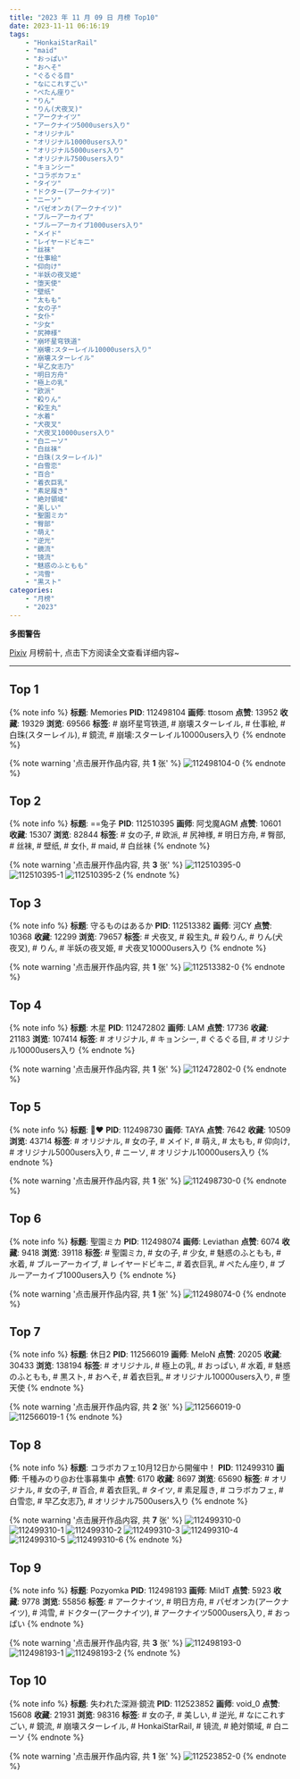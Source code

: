 ```yaml
---
title: "2023 年 11 月 09 日 月榜 Top10"
date: 2023-11-11 06:16:19
tags:
    - "HonkaiStarRail"
    - "maid"
    - "おっぱい"
    - "おへそ"
    - "ぐるぐる目"
    - "なにこれすごい"
    - "ぺたん座り"
    - "りん"
    - "りん(犬夜叉)"
    - "アークナイツ"
    - "アークナイツ5000users入り"
    - "オリジナル"
    - "オリジナル10000users入り"
    - "オリジナル5000users入り"
    - "オリジナル7500users入り"
    - "キョンシー"
    - "コラボカフェ"
    - "タイツ"
    - "ドクター(アークナイツ)"
    - "ニーソ"
    - "パゼオンカ(アークナイツ)"
    - "ブルーアーカイブ"
    - "ブルーアーカイブ1000users入り"
    - "メイド"
    - "レイヤードビキニ"
    - "丝袜"
    - "仕事絵"
    - "仰向け"
    - "半妖の夜叉姫"
    - "堕天使"
    - "壁纸"
    - "太もも"
    - "女の子"
    - "女仆"
    - "少女"
    - "尻神様"
    - "崩坏星穹铁道"
    - "崩壊:スターレイル10000users入り"
    - "崩壊スターレイル"
    - "早乙女志乃"
    - "明日方舟"
    - "極上の乳"
    - "欧派"
    - "殺りん"
    - "殺生丸"
    - "水着"
    - "犬夜叉"
    - "犬夜叉10000users入り"
    - "白ニーソ"
    - "白丝袜"
    - "白珠(スターレイル)"
    - "白雪恋"
    - "百合"
    - "着衣巨乳"
    - "素足履き"
    - "絶対領域"
    - "美しい"
    - "聖園ミカ"
    - "臀部"
    - "萌え"
    - "逆光"
    - "鏡流"
    - "镜流"
    - "魅惑のふともも"
    - "鸿雪"
    - "黒スト"
categories:
    - "月榜"
    - "2023"
---
```


<i class="fa fa-triangle-exclamation"></i>**多图警告**<i class="fa fa-triangle-exclamation"></i>

[Pixiv](https://www.pixiv.net/) 月榜前十, 点击下方阅读全文查看详细内容~

<!-- more -->

---

## Top 1

{% note info %}
**标题**: Memories
**PID**: 112498104 **画师**: ttosom
**点赞**: 13952 **收藏**: 19329 **浏览**: 69566
**标签**: # 崩坏星穹铁道, # 崩壊スターレイル, # 仕事絵, # 白珠(スターレイル), # 鏡流, # 崩壊:スターレイル10000users入り
{% endnote %}

{% note warning '点击展开作品内容, 共 **1** 张' %}
![112498104-0](https://i.pixiv.re/img-original/img/2023/10/13/00/00/13/112498104_p0.jpg)
{% endnote %}

## Top 2

{% note info %}
**标题**: ==兔子
**PID**: 112510395 **画师**: 阿戈魔AGM
**点赞**: 10601 **收藏**: 15307 **浏览**: 82844
**标签**: # 女の子, # 欧派, # 尻神様, # 明日方舟, # 臀部, # 丝袜, # 壁纸, # 女仆, # maid, # 白丝袜
{% endnote %}

{% note warning '点击展开作品内容, 共 **3** 张' %}
![112510395-0](https://i.pixiv.re/img-original/img/2023/10/13/14/52/01/112510395_p0.jpg)
![112510395-1](https://i.pixiv.re/img-original/img/2023/10/13/14/52/01/112510395_p1.jpg)
![112510395-2](https://i.pixiv.re/img-original/img/2023/10/13/14/52/01/112510395_p2.jpg)
{% endnote %}

## Top 3

{% note info %}
**标题**: 守るものはあるか
**PID**: 112513382 **画师**: 河CY
**点赞**: 10368 **收藏**: 12299 **浏览**: 79657
**标签**: # 犬夜叉, # 殺生丸, # 殺りん, # りん(犬夜叉), # りん, # 半妖の夜叉姫, # 犬夜叉10000users入り
{% endnote %}

{% note warning '点击展开作品内容, 共 **1** 张' %}
![112513382-0](https://i.pixiv.re/img-original/img/2023/10/13/17/59/25/112513382_p0.jpg)
{% endnote %}

## Top 4

{% note info %}
**标题**: 木星
**PID**: 112472802 **画师**: LAM
**点赞**: 17736 **收藏**: 21183 **浏览**: 107414
**标签**: # オリジナル, # キョンシー, # ぐるぐる目, # オリジナル10000users入り
{% endnote %}

{% note warning '点击展开作品内容, 共 **1** 张' %}
![112472802-0](https://i.pixiv.re/img-original/img/2023/10/12/00/00/06/112472802_p0.jpg)
{% endnote %}

## Top 5

{% note info %}
**标题**: 🖤❤️
**PID**: 112498730 **画师**: TAYA
**点赞**: 7642 **收藏**: 10509 **浏览**: 43714
**标签**: # オリジナル, # 女の子, # メイド, # 萌え, # 太もも, # 仰向け, # オリジナル5000users入り, # ニーソ, # オリジナル10000users入り
{% endnote %}

{% note warning '点击展开作品内容, 共 **1** 张' %}
![112498730-0](https://i.pixiv.re/img-original/img/2023/10/13/00/14/32/112498730_p0.jpg)
{% endnote %}

## Top 6

{% note info %}
**标题**: 聖園ミカ
**PID**: 112498074 **画师**: Leviathan
**点赞**: 6074 **收藏**: 9418 **浏览**: 39118
**标签**: # 聖園ミカ, # 女の子, # 少女, # 魅惑のふともも, # 水着, # ブルーアーカイブ, # レイヤードビキニ, # 着衣巨乳, # ぺたん座り, # ブルーアーカイブ1000users入り
{% endnote %}

{% note warning '点击展开作品内容, 共 **1** 张' %}
![112498074-0](https://i.pixiv.re/img-original/img/2023/10/13/00/00/09/112498074_p0.jpg)
{% endnote %}

## Top 7

{% note info %}
**标题**: 休日2
**PID**: 112566019 **画师**: MeIoN
**点赞**: 20205 **收藏**: 30433 **浏览**: 138194
**标签**: # オリジナル, # 極上の乳, # おっぱい, # 水着, # 魅惑のふともも, # 黒スト, # おへそ, # 着衣巨乳, # オリジナル10000users入り, # 堕天使
{% endnote %}

{% note warning '点击展开作品内容, 共 **2** 张' %}
![112566019-0](https://i.pixiv.re/img-original/img/2023/10/15/20/24/53/112566019_p0.jpg)
![112566019-1](https://i.pixiv.re/img-original/img/2023/10/15/20/24/53/112566019_p1.jpg)
{% endnote %}

## Top 8

{% note info %}
**标题**: コラボカフェ10月12日から開催中！
**PID**: 112499310 **画师**: 千種みのり@お仕事募集中
**点赞**: 6170 **收藏**: 8697 **浏览**: 65690
**标签**: # オリジナル, # 女の子, # 百合, # 着衣巨乳, # タイツ, # 素足履き, # コラボカフェ, # 白雪恋, # 早乙女志乃, # オリジナル7500users入り
{% endnote %}

{% note warning '点击展开作品内容, 共 **7** 张' %}
![112499310-0](https://i.pixiv.re/img-original/img/2023/10/13/00/35/03/112499310_p0.jpg)
![112499310-1](https://i.pixiv.re/img-original/img/2023/10/13/00/35/03/112499310_p1.jpg)
![112499310-2](https://i.pixiv.re/img-original/img/2023/10/13/00/35/03/112499310_p2.jpg)
![112499310-3](https://i.pixiv.re/img-original/img/2023/10/13/00/35/03/112499310_p3.jpg)
![112499310-4](https://i.pixiv.re/img-original/img/2023/10/13/00/35/03/112499310_p4.jpg)
![112499310-5](https://i.pixiv.re/img-original/img/2023/10/13/00/35/03/112499310_p5.jpg)
![112499310-6](https://i.pixiv.re/img-original/img/2023/10/13/00/35/03/112499310_p6.jpg)
{% endnote %}

## Top 9

{% note info %}
**标题**: Pozyomka
**PID**: 112498193 **画师**: MildT
**点赞**: 5923 **收藏**: 9778 **浏览**: 55856
**标签**: # アークナイツ, # 明日方舟, # パゼオンカ(アークナイツ), # 鸿雪, # ドクター(アークナイツ), # アークナイツ5000users入り, # おっぱい
{% endnote %}

{% note warning '点击展开作品内容, 共 **3** 张' %}
![112498193-0](https://i.pixiv.re/img-original/img/2023/10/13/00/00/36/112498193_p0.jpg)
![112498193-1](https://i.pixiv.re/img-original/img/2023/10/13/00/00/36/112498193_p1.jpg)
![112498193-2](https://i.pixiv.re/img-original/img/2023/10/13/00/00/36/112498193_p2.jpg)
{% endnote %}

## Top 10

{% note info %}
**标题**: 失われた深淵·鏡流
**PID**: 112523852 **画师**: void_0
**点赞**: 15608 **收藏**: 21931 **浏览**: 98316
**标签**: # 女の子, # 美しい, # 逆光, # なにこれすごい, # 鏡流, # 崩壊スターレイル, # HonkaiStarRail, # 镜流, # 絶対領域, # 白ニーソ
{% endnote %}

{% note warning '点击展开作品内容, 共 **1** 张' %}
![112523852-0](https://i.pixiv.re/img-original/img/2023/10/14/00/00/16/112523852_p0.jpg)
{% endnote %}
